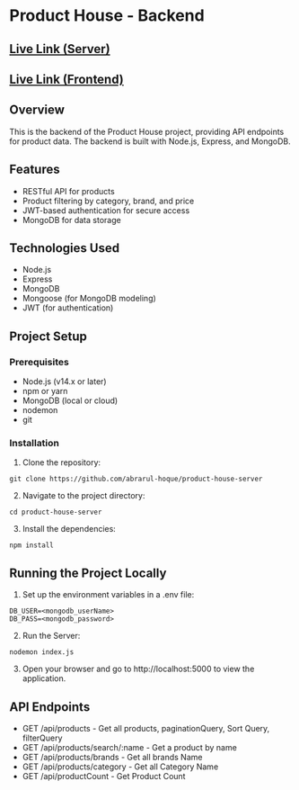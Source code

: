 # Product House - Backend

## [ Live Link (Server) ](https://product-house-server-eight.vercel.app/)
## [ Live Link (Frontend) ](https://product-house-abrar.netlify.app)



## Overview
This is the backend of the Product House project, providing API endpoints for product data. The backend is built with Node.js, Express, and MongoDB.

## Features
- RESTful API for products
- Product filtering by category, brand, and price
- JWT-based authentication for secure access
- MongoDB for data storage

## Technologies Used
- Node.js
- Express
- MongoDB
- Mongoose (for MongoDB modeling)
- JWT (for authentication)

## Project Setup

### Prerequisites
- Node.js (v14.x or later)
- npm or yarn
- MongoDB (local or cloud)
- nodemon
- git

### Installation
1. Clone the repository:
```
git clone https://github.com/abrarul-hoque/product-house-server
```
2. Navigate to the project directory:

```
cd product-house-server
```

3. Install the dependencies:

```
npm install
```

## Running the Project Locally
1. Set up the environment variables in a .env file:


```
DB_USER=<mongodb_userName>
DB_PASS=<mongodb_password>
```

2. Run the Server:
```
nodemon index.js
```

3. Open your browser and go to http://localhost:5000 to view the application.


## API Endpoints
- GET /api/products - Get all products, paginationQuery, Sort Query, filterQuery
- GET /api/products/search/:name - Get a product by name
- GET /api/products/brands - Get all brands Name
- GET /api/products/category - Get all Category Name
- GET /api/productCount - Get Product Count

